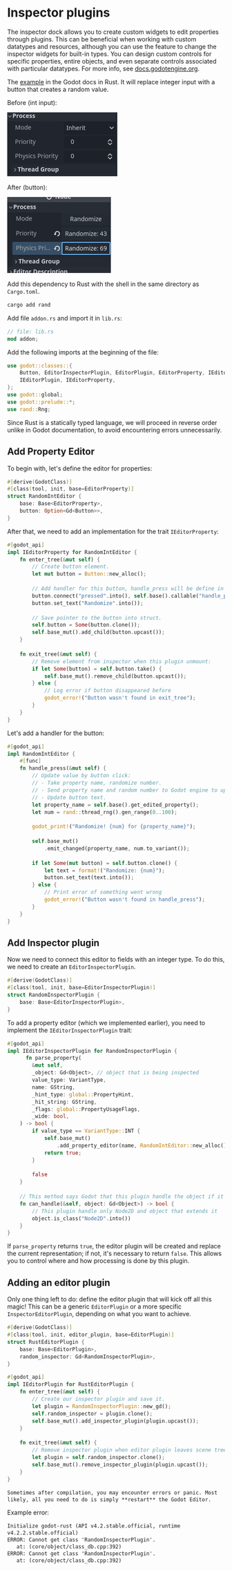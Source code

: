 <!--
  ~ Copyright (c) godot-rust; Bromeon and contributors.
  ~ This Source Code Form is subject to the terms of the Mozilla Public
  ~ License, v. 2.0. If a copy of the MPL was not distributed with this
  ~ file, You can obtain one at https://mozilla.org/MPL/2.0/.
-->

# Inspector plugins

The inspector dock allows you to create custom widgets to edit properties through plugins.
This can be beneficial when working with custom datatypes and resources, although you can
use the feature to change the inspector widgets for built-in types. You can design custom
controls for specific properties, entire objects, and even separate controls associated
with particular datatypes.
For more info, see
[docs.godotengine.org](https://docs.godotengine.org/en/stable/classes/class_editorinspectorplugin.html#class-editorinspectorplugin).

The [example](https://docs.godotengine.org/en/stable/tutorials/plugins/editor/inspector_plugins.html)
in the Godot docs in Rust. It will replace integer input with a button that creates a random value.

Before (int input):

![Before](./images/before.png)

After (button):

![After](./images/after.png)

Add this dependency to Rust with the shell in the same directory as `Cargo.toml`.

```bash
cargo add rand
```

Add file `addon.rs` and import it in `lib.rs`:

```rust
// file: lib.rs
mod addon;
```

Add the following imports at the beginning of the file:

```rust
use godot::classes::{
    Button, EditorInspectorPlugin, EditorPlugin, EditorProperty, IEditorInspectorPlugin,
    IEditorPlugin, IEditorProperty,
};
use godot::global;
use godot::prelude::*;
use rand::Rng;
```

Since Rust is a statically typed language, we will proceed in reverse order unlike in Godot documentation, to avoid encountering errors unnecessarily.


## Add Property Editor

To begin with, let's define the editor for properties:

```rust
#[derive(GodotClass)]
#[class(tool, init, base=EditorProperty)]
struct RandomIntEditor {
    base: Base<EditorProperty>,
    button: Option<Gd<Button>>,
}
```

After that, we need to add an implementation for the trait `IEditorProperty`:

```rust
#[godot_api]
impl IEditorProperty for RandomIntEditor {
    fn enter_tree(&mut self) {
        // Create button element.
        let mut button = Button::new_alloc();
        
        // Add handler for this button, handle_press will be define in another impl.
        button.connect("pressed".into(), self.base().callable("handle_press"));
        button.set_text("Randomize".into());
        
        // Save pointer to the button into struct.
        self.button = Some(button.clone());
        self.base_mut().add_child(button.upcast());
    }

    fn exit_tree(&mut self) {
        // Remove element from inspector when this plugin unmount:
        if let Some(button) = self.button.take() {
            self.base_mut().remove_child(button.upcast());
        } else {
            // Log error if button disappeared before
            godot_error!("Button wasn't found in exit_tree");
        }
    }
}
```

Let's add a handler for the button:

```rust
#[godot_api]
impl RandomIntEditor {
    #[func]
    fn handle_press(&mut self) {
        // Update value by button click:
        // - Take property name, randomize number.
        // - Send property name and random number to Godot engine to update value.
        // - Update button text.
        let property_name = self.base().get_edited_property();
        let num = rand::thread_rng().gen_range(0..100);

        godot_print!("Randomize! {num} for {property_name}");

        self.base_mut()
            .emit_changed(property_name, num.to_variant());

        if let Some(mut button) = self.button.clone() {
            let text = format!("Randomize: {num}");
            button.set_text(text.into());
        } else {
            // Print error of something went wrong
            godot_error!("Button wasn't found in handle_press");
        }
    }
}
```


## Add Inspector plugin

Now we need to connect this editor to fields with an integer type.
To do this, we need to create an `EditorInspectorPlugin`.

```rust
#[derive(GodotClass)]
#[class(tool, init, base=EditorInspectorPlugin)]
struct RandomInspectorPlugin {
    base: Base<EditorInspectorPlugin>,
}
```

To add a property editor (which we implemented earlier), you need to implement the `IEditorInspectorPlugin` trait:

```rust
#[godot_api]
impl IEditorInspectorPlugin for RandomInspectorPlugin {
      fn parse_property(
        &mut self,
        _object: Gd<Object>, // object that is being inspected
        value_type: VariantType,
        name: GString,
        _hint_type: global::PropertyHint,
        _hit_string: GString,
        _flags: global::PropertyUsageFlags,
        _wide: bool,
    ) -> bool {
        if value_type == VariantType::INT {
            self.base_mut()
                .add_property_editor(name, RandomIntEditor::new_alloc().upcast());
            return true;
        }

        false
    }

    // This method says Godot that this plugin handle the object if it returns true
    fn can_handle(&self, object: Gd<Object>) -> bool {
        // This plugin handle only Node2D and object that extends it
        object.is_class("Node2D".into())
    }
}
```

If `parse_property` returns `true`, the editor plugin will be created and replace the current
representation; if not, it's necessary to return `false`.
This allows you to control where and how processing is done by this plugin.


## Adding an editor plugin

Only one thing left to do: define the editor plugin that will kick off all this magic!
This can be a generic `EditorPlugin` or a more specific `InspectorEditorPlugin`, depending
on what you want to achieve.


```rust
#[derive(GodotClass)]
#[class(tool, init, editor_plugin, base=EditorPlugin)]
struct RustEditorPlugin {
    base: Base<EditorPlugin>,
    random_inspector: Gd<RandomInspectorPlugin>,
}
```

```rust
#[godot_api]
impl IEditorPlugin for RustEditorPlugin {
    fn enter_tree(&mut self) {
        // Create our inspector plugin and save it.
        let plugin = RandomInspectorPlugin::new_gd();
        self.random_inspector = plugin.clone();
        self.base_mut().add_inspector_plugin(plugin.upcast());
    }

    fn exit_tree(&mut self) {
        // Remove inspector plugin when editor plugin leaves scene tree.
        let plugin = self.random_inspector.clone();
        self.base_mut().remove_inspector_plugin(plugin.upcast());
    }
}
```


```admonish note title="Troubleshooting"
Sometimes after compilation, you may encounter errors or panic. Most likely, all you need to do is simply **restart** the Godot Editor.
```

Example error:

```log
Initialize godot-rust (API v4.2.stable.official, runtime v4.2.2.stable.official)
ERROR: Cannot get class 'RandomInspectorPlugin'.
   at: (core/object/class_db.cpp:392)
ERROR: Cannot get class 'RandomInspectorPlugin'.
   at: (core/object/class_db.cpp:392)
```

